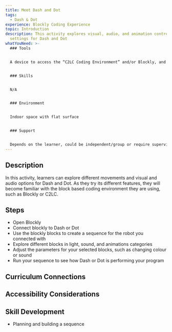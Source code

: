 ```yaml
---
title: Meet Dash and Dot
tags:
  - Dash & Dot
experience: Blockly Coding Experience
topic: Introduction
description: This activity explores visual, audio, and animation control
  settings for Dash and Dot
whatYouNeed: >-
  ### Tools


  A device to access the “C2LC Coding Environment” and/or Blockly, and Dash and Dot


  ### Skills


  N/A


  ### Environment


  Indoor space with flat surface


  ### Support


  Depends on the learner, could be independent/group or require supervision/facilitation as necessary
---
```

## Description

In this activity, learners can explore different movements and visual and audio options for Dash and Dot. As they try its different features, they will become familiar with the block based coding environment they are using, such as Blockly or C2LC.

## Steps

* Open Blockly
* Connect blockly to Dash or Dot
* Use the blockly blocks to create a sequence for the robot you connected with
* Explore different blocks in light, sound, and animations categories
* Adjust the parameters for your selected blocks, such as changing colour or sound
* Run your sequence to see how Dash or Dot is performing your program

## Curriculum Connections

## Accessibility Considerations

## Skill Development

* Planning and building a sequence
